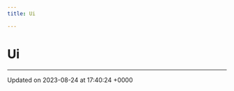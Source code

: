 ```yaml
---
title: Ui

---
```


# Ui








-------------------------------

Updated on 2023-08-24 at 17:40:24 +0000